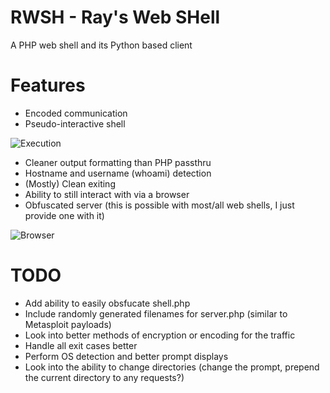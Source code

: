 # RWSH - Ray's Web SHell
A PHP web shell and its Python based client

# Features
* Encoded communication
* Pseudo-interactive shell

![Execution](http://www.doyler.net/wp-content/uploads/rwsh/rwsh-1-execution.png)
* Cleaner output formatting than PHP passthru
* Hostname and username (whoami) detection
* (Mostly) Clean exiting
* Ability to still interact with via a browser
* Obfuscated server (this is possible with most/all web shells, I just provide one with it)

![Browser](http://www.doyler.net/wp-content/uploads/rwsh/rwsh-2-browser.png)

# TODO
* Add ability to easily obsfucate shell.php
* Include randomly generated filenames for server.php (similar to Metasploit payloads)
* Look into better methods of encryption or encoding for the traffic
* Handle all exit cases better
* Perform OS detection and better prompt displays
* Look into the ability to change directories (change the prompt, prepend the current directory to any requests?)

